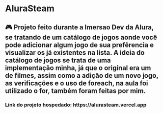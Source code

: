 <h1> AluraSteam </h1>

<h2> 🎮 Projeto feito durante a Imersao Dev da Alura, se tratando de um catálogo de jogos aonde você pode adicionar algum jogo de sua prefêrencia e visualizar os já existentes na lista. A ideia do catálogo de jogos se trata de uma implementação minha, já que o original era um de filmes, assim como a adição de um novo jogo, as verificações e o uso de foreach, na aula foi utilizado o for, também foram feitas por mim. </h2>

<h3> Link do projeto hospedado: https://alurasteam.vercel.app </h3>
